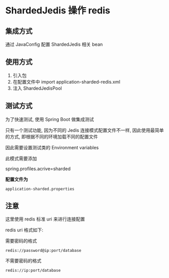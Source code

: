 # ShardedJedis 操作 redis

## 集成方式

通过 JavaConfig 配置 ShardedJedis 相关 bean 

## 使用方式

1. 引入包
2. 在配置文件中  import application-sharded-redis.xml
3. 注入 ShardedJedisPool
 
## 测试方式

为了快速测试, 使用 Spring Boot 做集成测试

只有一个测试功能, 因为不同的 Jedis 连接模式配置文件不一样, 因此使用最简单的方式, 即根据不同的环境加载不同的配置文件

因此需要设置测试类的 Environment variables

此模式需要添加 

spring.profiles.acrive=sharded

**配置文件为**

`application-sharded.properties`

## 注意

这里使用 redis 标准 uri 来进行连接配置

redis uri 格式如下:

需要密码的格式

```
redis://password@ip:port/database
```

不需要密码的格式

```
redis://ip:port/database
```
